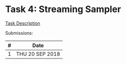 # Task 4: Streaming Sampler

[Task Description](https://txt.github.io/fss18/proj/w4/)

Submissions:

| # | Date |
| --- | --- |
| 1 | THU 20 SEP 2018 |